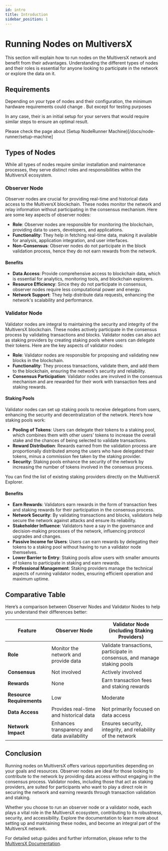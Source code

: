 ```yaml
---
id: intro
title: Introduction
sidebar_position: 1
---
```


# Running Nodes on MultiversX

This section will explain how to run nodes on the MultiversX network and benefit from their advantages. Understanding the different types of nodes and their roles is essential for anyone looking to participate in the network or explore the data on it.

## Requirements

Depending on your type of nodes and their configuration, the minimum hardware requirements could change . But except for testing purposes 

In any case, their is an initial setup for your servers that would require similar steps to ensure an optimal result.

Please check the page about (Setup NodeRunner Machine)[/docs/node-runner/setup-machine]

## Types of Nodes

While all types of nodes require similar installation and maintenance processes, they serve distinct roles and responsibilities within the MultiversX ecosystem.

### Observer Node

Observer nodes are crucial for providing real-time and historical data access to the MultiversX blockchain. These nodes monitor the network and relay information without participating in the consensus mechanism. Here are some key aspects of observer nodes:

- **Role**: Observer nodes are responsible for monitoring the blockchain, providing data to users, developers, and applications.
- **Functionality**: They help in fetching real-time data, making it available for analysis, application integration, and user interfaces.
- **Non-Consensus**: Observer nodes do not participate in the block validation process, hence they do not earn rewards from the network.

#### Benefits

- **Data Access**: Provide comprehensive access to blockchain data, which is essential for analytics, monitoring tools, and blockchain explorers.
- **Resource Efficiency**: Since they do not participate in consensus, observer nodes require less computational power and energy.
- **Network Support**: They help distribute data requests, enhancing the network's scalability and performance.

### Validator Node

Validator nodes are integral to maintaining the security and integrity of the MultiversX blockchain. These nodes actively participate in the consensus process by validating transactions and blocks. Validator nodes can also act as staking providers by creating staking pools where users can delegate their tokens. Here are the key aspects of validator nodes:

- **Role**: Validator nodes are responsible for proposing and validating new blocks in the blockchain.
- **Functionality**: They process transactions, validate them, and add them to the blockchain, ensuring the network's security and reliability.
- **Consensus Participation**: Validator nodes are involved in the consensus mechanism and are rewarded for their work with transaction fees and staking rewards.

#### Staking Pools

Validator nodes can set up staking pools to receive delegations from users, enhancing the security and decentralization of the network. Here’s how staking pools work:

- **Pooling of Tokens**: Users can delegate their tokens to a staking pool, which combines them with other users' tokens to increase the overall stake and the chances of being selected to validate transactions.
- **Reward Distribution**: Rewards earned from the validation process are proportionally distributed among the users who have delegated their tokens, minus a commission fee taken by the staking provider.
- **Security**: Staking pools enhance the security of the network by increasing the number of tokens involved in the consensus process.

You can find the list of existing staking providers directly on the MultiversX Explorer.
#### Benefits

- **Earn Rewards**: Validators earn rewards in the form of transaction fees and staking rewards for their participation in the consensus process.
- **Network Security**: By validating transactions and blocks, validators help secure the network against attacks and ensure its reliability.
- **Stakeholder Influence**: Validators have a say in the governance and decision-making processes of the network, influencing protocol upgrades and changes.
- **Passive Income for Users**: Users can earn rewards by delegating their tokens to a staking pool without having to run a validator node themselves.
- **Lower Barrier to Entry**: Staking pools allow users with smaller amounts of tokens to participate in staking and earn rewards.
- **Professional Management**: Staking providers manage the technical aspects of running validator nodes, ensuring efficient operation and maximum uptime.

## Comparative Table

Here’s a comparison between Observer Nodes and Validator Nodes to help you understand their differences better:

| Feature              | Observer Node                                              | Validator Node (including Staking Providers)                |
|----------------------|------------------------------------------------------------|--------------------------------------------------------------|
| **Role**             | Monitor the network and provide data                       | Validate transactions, participate in consensus, and manage staking pools |
| **Consensus**        | Not involved                                               | Actively involved                                             |
| **Rewards**          | None                                                       | Earn transaction fees and staking rewards                     |
| **Resource Requirements** | Low                                                   | Moderate                                                      |
| **Data Access**      | Provides real-time and historical data                     | Not primarily focused on data access                          |
| **Network Impact**   | Enhances transparency and data availability                | Ensures security, integrity, and reliability of the network   |

## Conclusion

Running nodes on MultiversX offers various opportunities depending on your goals and resources. Observer nodes are ideal for those looking to contribute to the network by providing data access without engaging in the consensus process. Validator nodes, including those that act as staking providers, are suited for participants who want to play a direct role in securing the network and earning rewards through transaction validation and staking.

Whether you choose to run an observer node or a validator node, each plays a vital role in the MultiversX ecosystem, contributing to its robustness, security, and accessibility. Explore the documentation to learn more about setting up and maintaining these nodes, and become an integral part of the MultiversX network.

For detailed setup guides and further information, please refer to the [MultiversX Documentation](https://docs.multiversx.com).